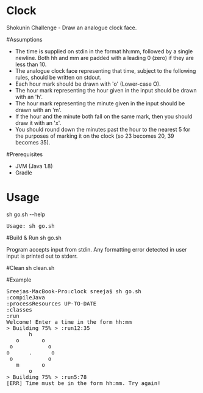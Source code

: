 # Clock
Shokunin Challenge - Draw an analogue clock face.

#Assumptions
- The time is supplied on stdin in the format hh:mm, followed by a single newline. Both hh and mm are padded with a leading 0 (zero) if they are less than 10.
- The analogue clock face representing that time, subject to the following rules, should be written on stdout.
- Each hour mark should be drawn with 'o' (Lower-case O).
- The hour mark representing the hour given in the input should be drawn with an 'h'.
- The hour mark representing the minute given in the input should be drawn with an 'm'.
- If the hour and the minute both fall on the same mark, then you should draw it with an 'x'.
- You should round down the minutes past the hour to the nearest 5 for the purposes of marking it on the clock (so 23 becomes 20, 39 becomes 35).

#Prerequisites
- JVM (Java 1.8)
- Gradle

# Usage
sh go.sh --help
<pre>Usage: sh go.sh</pre>

#Build & Run
sh go.sh

Program accepts input from stdin. Any formatting error detected in user input is printed out to stderr. 

#Clean
sh clean.sh


#Example
<pre>
Sreejas-MacBook-Pro:clock sreeja$ sh go.sh
:compileJava
:processResources UP-TO-DATE
:classes
:run
Welcome! Enter a time in the form hh:mm
> Building 75% > :run12:35
       h
   o       o
 o           o
o      .      o
 o           o
   m       o
       o
> Building 75% > :run5:78
[ERR] Time must be in the form hh:mm. Try again!
</pre>

